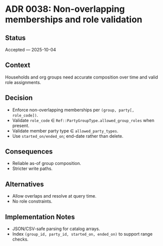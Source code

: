 # ADR 0038: Non-overlapping memberships and role validation

## Status
Accepted — 2025-10-04

## Context
Households and org groups need accurate composition over time and valid role assignments.

## Decision
- Enforce non-overlapping memberships per `(group, party[, role_code])`.
- Validate `role_code` ∈ `Ref::PartyGroupType.allowed_group_roles` when present.
- Validate member party type ∈ `allowed_party_types`.
- Use `started_on/ended_on`; end-date rather than delete.

## Consequences
- Reliable as-of group composition.
- Stricter write paths.

## Alternatives
- Allow overlaps and resolve at query time.
- No role constraints.

## Implementation Notes
- JSON/CSV-safe parsing for catalog arrays.
- Index `(group_id, party_id, started_on, ended_on)` to support range checks.
